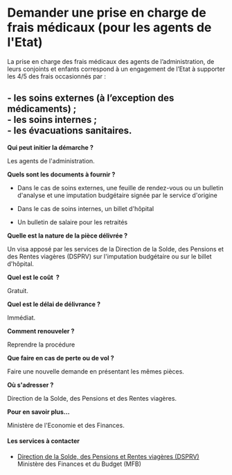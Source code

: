 # Demander une prise en charge de frais médicaux (pour les agents de l'Etat)

La prise en charge des frais médicaux des agents de l’administration, de leurs conjoints et enfants correspond à un engagement de l’Etat à supporter les 4/5 des frais occasionnés par :  
  
\- les soins externes (à l’exception des médicaments) ;  
\- les soins internes ;  
\- les évacuations sanitaires.
----------------------------------------------------------------------------------------------------------------------------------------------------------------------------------------------------------------------------------------------------------------------------------------------------------------

**Qui peut initier la démarche ?**

Les agents de l'administration.  

**Quels sont les documents à fournir ?**

*   Dans le cas de soins externes, une feuille de rendez-vous ou un bulletin d'analyse et une imputation budgétaire signée par le service d'origine

*   Dans le cas de soins internes, un billet d'hôpital  
    

*   Un bulletin de salaire pour les retraités

**Quelle est la nature de la pièce délivrée ?**

Un visa apposé par les services de la Direction de la Solde, des Pensions et des Rentes viagères (DSPRV) sur l'imputation budgétaire ou sur le billet d'hôpital.

**Quel est le coût  ?**

Gratuit.  

**Quel est le délai de délivrance ?**

Immédiat.

**Comment renouveler ?**

Reprendre la procédure  

**Que faire en cas de perte ou de vol ?**

Faire une nouvelle demande en présentant les mêmes pièces.

**Où s'adresser ?**

Direction de la Solde, des Pensions et des Rentes viagères.  

**Pour en savoir plus...**

Ministère de l'Economie et des Finances.

#### Les services à contacter

*   [Direction de la Solde, des Pensions et Rentes viagères (DSPRV)](../../../services/direction-de-la-solde-des-pensions-et-rentes-viageres-dsprv.md) Ministère des Finances et du Budget (MFB)